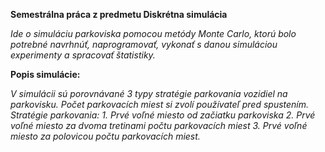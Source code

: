 **Semestrálna práca z predmetu Diskrétna simulácia**

_Ide o simuláciu parkoviska pomocou metódy Monte Carlo, ktorú bolo potrebné navrhnúť, naprogramovať, vykonať s danou simuláciou experimenty a spracovať štatistiky._


**Popis simulácie:**

_V simulácii sú porovnávané 3 typy stratégie parkovania vozidiel na parkovisku. Počet parkovacích miest si zvolí používateľ pred spustením.
Stratégie parkovania:_
_1. Prvé voľné miesto od začiatku parkoviska_
_2. Prvé voľné miesto za dvoma tretinami počtu parkovacích miest_
_3. Prvé voľné miesto za polovicou počtu parkovacích miest._
